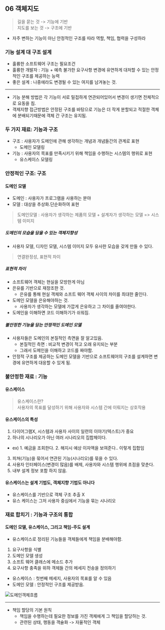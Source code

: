 ## 06 객체지도
> 길을 묻는 것 -> 기능에 기반</br>
> 지도를 보는 것 -> 구조에 기반
- 자주 변하는 기능이 아닌 안정적인 구조를 따라 역할, 책임, 협력을 구성하라

### 기능 설계 대 구조 설계
- 훌륭한 소프트웨어 구조는 필요조건
- 훌륭한 개발자 : 기능 + 예측 불가한 요구사항 변경에 유연하게 대처할 수 있는 안정적인 구조를 제공하는 능력
- 좋은 설계 : 나중에라도 변경될 수 있는 여지를 남겨놓는 것.
----
- 기능 분해 방법은 각 기능이 서로 밀접하게 연관되어있어서 변경이 생기면 전체적으로 요동을 침.
- 객제지향 접근방법은 안정된 구조를 바탕으로 기능은 더 작게 분할되고 적절한 객체에 분배되기때문에 객체 간 구조는 유지됨.




### 두 가지 재료: 기능과 구조
- 구조 : 사용자가 도메인에 관해 생각하는 개념과 개념들간의 관계로 표현
  - 도메인 모델링
- 기능 : 사용자의 목표를 만족시키기 위해 책임을 수행하는 시스템의 행위로 표현
  - 유스케이스 모델링

### 안정적인 구조: 구조
#### 도메인 모델
- 도메인 : 사용자가 프로그램을 사용하는 분야
- 모델 : 대상을 추상화.단순화하여 표현
> 도메인모델 : 사용자가 생각하는 제품의 모델 + 설계자가 생각하는 모델 => 시스템 이미지 

##### 도메인의 모습을 담을 수 있는 객체지향성
- 사용자 모델, 디자인 모델, 시스템 이미지 모두 유사한 모습을 갖게 만들 수 있다.
> 연결완정성, 표현적 차이

##### 표현적 차이
- 소프트웨어 객체는 현실을 모방한게 아님
- 은유를 기반으로 재창조한 것.
  - 은유를 통해 현실 객체와 소프트 웨어 객체 사이의 차이를 최대한 줄인다.
- 도메인 모델을 은유해야하는 것.
  - 사용자가 생각하는 모델에 가깝게 은유하고 그 차이를 줄여야한다.
- 도메인을 이해하면 코드 이해하기가 쉬워짐. 
 
##### 불안정한 기능을 담는 안정적인 도메인 모델
- 사용자들은 도메인의 본질적인 측면을 잘 알고있음.
  - 본질적인 측면 : 비교적 변경이 적고 오래 유지되는 부분
  - 그래서 도메인을 이해하고 코드를 짜야함.
- 안정적 구조를 제공하는 도메인 모델을 기반으로 소프트웨어의 구조를 설계하면 변경에 유연하게 대응할 수 있게 됨.


### 불안정한 재료 : 기능
#### 유스케이스 
>유스케이스란? </br> 사용자의 목표를 달성하기 위해 사용자와 시스템 간에 이뤄지는 상호작용

#### 유스케이스의 특성
1. 다이어그램X, 시스템과 사용자 사이의 일련의 이야기(텍스트)가 중요
2. 하나의 시나리오가 아닌 여러 시나리오의 집합체이다. 
  - ex) 1. 예금을 조회한다. 2. 해지시 예상 이자액을 보여준다.. 이렇게 집합임
3. 피쳐(기능)을 묶어서 연관된 기능(시나리오)를 묶을 수 있다.
4. 사용자 인터페이스(변경이 많음)를 배제, 사용자와 시스템 행위에 초점을 맞춘다.
5. 내부 설계 정보 포함 하지 않음.

#### 유스케이스는 설계 기법도, 객체지향 기법도 아니다
- 유스케이스를 기반으로 객체 구조 추출 X
- 유스 케이스는 그저 사용자 중심에서 기능을 묶는 시나리오

### 재료 합치기 : 기능과 구조의 통합
#### 도메인 모델, 유스케이스, 그리고 책임-주도 설계
- 유스케이스로 정리된 기능들을 객체들에게 책임을 분배해야함.
1. 요구사항을 식별
2. 도메인 모델 생성
3. 소프트 웨어 클래스에 메소드 추가
4. 요구사항 충족을 위하 객체들 간의 메세지 전송을 정의하기

- 유스케이스 : 첫번째 메세지, 사용자의 목표를 알 수 있음
- 도메인 모델 : 안정적인 구조를 제공받음.

![도메인객체흐름](https://user-images.githubusercontent.com/9546801/102687617-a7264300-4233-11eb-89c8-9bf358843ea3.png)



-----------------------------------------
- 책임 할당의 기본 원칙
  - 책임을 수행하는데 필요한 정보를 가진 객체에게 그 책임을 할당하는 것.
  - 관련된 상태, 행동을 객슐화 -> 자율적인 객체
  














